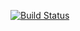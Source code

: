 [![Build Status](https://travis-ci.org/sonofachamp/rt-iow.svg?branch=master)](https://travis-ci.org/sonofachamp/rt-iow)